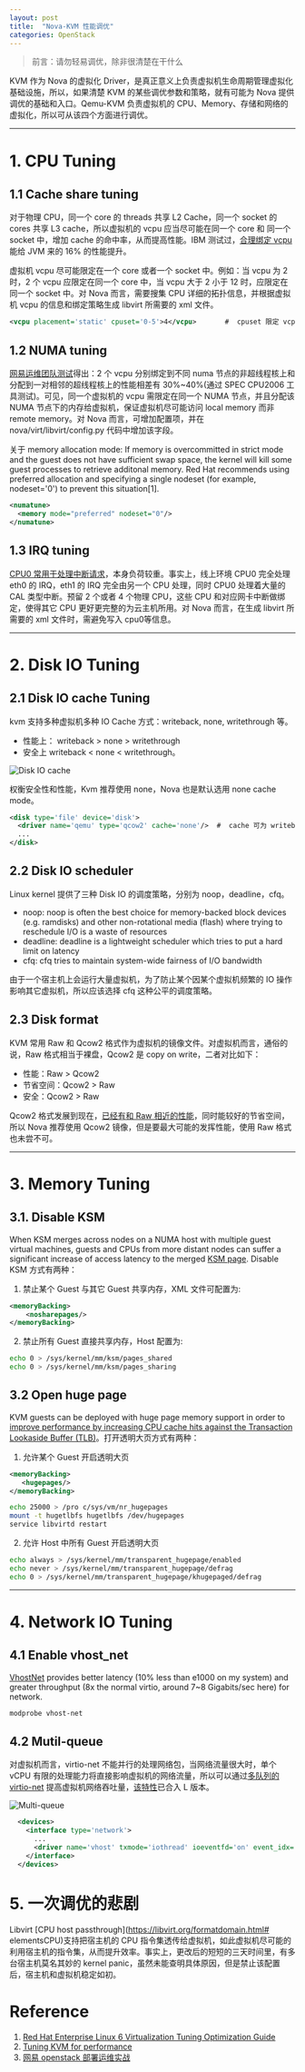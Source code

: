 ```yaml
---
layout: post
title:  "Nova-KVM 性能调优"
categories: OpenStack 
---
```


> 前言：请勿轻易调优，除非很清楚在干什么

KVM 作为 Nova 的虚拟化 Driver，是真正意义上负责虚拟机生命周期管理虚拟化基础设施，所以，如果清楚 KVM 的某些调优参数和策略，就有可能为 Nova 提供调优的基础和入口。Qemu-KVM 负责虚拟机的 CPU、Memory、存储和网络的虚拟化，所以可从该四个方面进行调优。

----------
# 1. CPU Tuning

## 1.1 Cache share tuning
对于物理 CPU，同一个 core 的 threads 共享 L2 Cache，同一个 socket 的 cores 共享 L3 cache，所以虚拟机的 vcpu 应当尽可能在同一个 core 和 同一个 socket 中，增加 cache 的命中率，从而提高性能。IBM 测试过，[合理绑定 vcpu](https://www-01.ibm.com/support/knowledgecenter/api/content/nl/en-us/linuxonibm/liaat/liaattuning_pdf.pdf) 能给 JVM 来的 16% 的性能提升。

虚拟机 vcpu 尽可能限定在一个 core 或者一个 socket 中。例如：当 vcpu 为 2 时，2 个 vcpu 应限定在同一个 core 中，当 vcpu 大于 2 小于 12 时，应限定在同一个 socket 中。对 Nova 而言，需要搜集 CPU 详细的拓扑信息，并根据虚拟机 vcpu 的信息和绑定策略生成 libvirt 所需要的 xml 文件。

~~~ xml
<vcpu placement='static' cpuset='0-5'>4</vcpu>       #  cpuset 限定 vcpu
~~~ 

## 1.2 NUMA tuning

[网易运维团队测试](https://www.ibm.com/developerworks/cn/cloud/library/1408_zhangxl_openstack/)得出：2 个 vcpu 分别绑定到不同 numa 节点的非超线程核上和分配到一对相邻的超线程核上的性能相差有 30%~40%(通过 SPEC CPU2006 工具测试)。可见，同一个虚拟机的 vcpu 需限定在同一个 NUMA 节点，并且分配该 NUMA 节点下的内存给虚拟机，保证虚拟机尽可能访问 local memory 而非 remote memory。对 Nova 而言，可增加配置项，并在 nova/virt/libvirt/config.py 代码中增加该字段。 

关于 memory allocation mode: If memory is overcommitted in strict mode and the guest does not have sufficient swap space, the kernel will kill some guest processes to retrieve additonal memory. Red Hat recommends using preferred allocation and specifying a single nodeset (for example, nodeset='0') to prevent this situation[1].


~~~ xml
<numatune>
  <memory mode="preferred" nodeset="0"/> 
</numatune>
~~~ 

## 1.3 IRQ tuning

[CPU0 常用于处理中断请求](https://www.ibm.com/developerworks/cn/cloud/library/1408_zhangxl_openstack/)，本身负荷较重。事实上，线上环境 CPU0 完全处理 eth0 的 IRQ，eth1 的 IRQ 完全由另一个 CPU 处理，同时 CPU0 处理着大量的 CAL 类型中断。预留 2 个或者 4 个物理 CPU，这些 CPU 和对应网卡中断做绑定，使得其它 CPU 更好更完整的为云主机所用。对 Nova 而言，在生成 libvirt 所需要的 xml 文件时，需避免写入 cpu0等信息。

----------

# 2. Disk IO Tuning

## 2.1 Disk IO cache Tuning

kvm 支持多种虚拟机多种 IO Cache 方式：writeback, none, writethrough 等。

- 性能上： writeback > none > writethrough
- 安全上 writeback < none < writethrough。

![Disk IO cache](http://7xp2eu.com1.z0.glb.clouddn.com/disk%20io%20cache.png)

权衡安全性和性能，Kvm 推荐使用 none，Nova 也是默认选用 none cache mode。

~~~ xml
<disk type='file' device='disk'>
  <driver name='qemu' type='qcow2' cache='none'/>  #  cache 可为 writeback, none, writethrough，directsync，unsafe 等
  ...
</disk>
~~~ 

## 2.2 Disk IO scheduler

Linux kernel 提供了三种 Disk IO 的调度策略，分别为 noop，deadline，cfq。

- noop: noop is often the best choice for memory-backed block devices (e.g. ramdisks) and other non-rotational media (flash) where trying to reschedule I/O is a waste of resources
- deadline: deadline is a lightweight scheduler which tries to put a hard limit on latency
- cfq: cfq tries to maintain system-wide fairness of I/O bandwidth

由于一个宿主机上会运行大量虚拟机，为了防止某个因某个虚拟机频繁的 IO 操作影响其它虚拟机，所以应该选择 cfq 这种公平的调度策略。

## 2.3 Disk format

KVM 常用 Raw 和 Qcow2 格式作为虚拟机的镜像文件。对虚拟机而言，通俗的说，Raw 格式相当于裸盘，Qcow2 是 copy on write，二者对比如下：

- 性能：Raw > Qcow2
- 节省空间：Qcow2 > Raw
- 安全：Qcow2 > Raw

Qcow2 格式发展到现在，[已经有和 Raw 相近的性能](http://www.linux-kvm.org/page/Qcow2)，同时能较好的节省空间，所以 Nova 推荐使用 Qcow2 镜像，但是要最大可能的发挥性能，使用 Raw 格式也未尝不可。


----------

# 3. Memory Tuning


## 3.1. Disable KSM

When KSM merges across nodes on a NUMA host with multiple guest virtual machines, guests and CPUs from more distant nodes can suffer a significant increase of access latency to the merged [KSM page](https://access.redhat.com/documentation/en-US/Red_Hat_Enterprise_Linux/6/html-single/Virtualization_Tuning_and_Optimization_Guide/index.html).
Disable KSM 方式有两种：

1) 禁止某个 Guest 与其它 Guest 共享内存，XML 文件可配置为:

~~~ xml
<memoryBacking>
    <nosharepages/>
</memoryBacking>
~~~ 

2) 禁止所有 Guest 直接共享内存，Host 配置为:

~~~ bash
echo 0 > /sys/kernel/mm/ksm/pages_shared
echo 0 > /sys/kernel/mm/ksm/pages_sharing
~~~ 

## 3.2 Open huge page

KVM guests can be deployed with huge page memory support in order to [improve performance by increasing CPU cache hits against the Transaction Lookaside Buffer (TLB)](https://access.redhat.com/documentation/en-US/Red_Hat_Enterprise_Linux/6/html-single/Virtualization_Tuning_and_Optimization_Guide/index.html)。打开透明大页方式有两种：

1) 允许某个 Guest 开启透明大页

~~~ xml
<memoryBacking>
   <hugepages/>
</memoryBacking>
~~~ 

~~~ bash
echo 25000 > /pro c/sys/vm/nr_hugepages
mount -t hugetlbfs hugetlbfs /dev/hugepages
service libvirtd restart
~~~ 

2) 允许 Host 中所有 Guest 开启透明大页

~~~ bash
echo always > /sys/kernel/mm/transparent_hugepage/enabled
echo never > /sys/kernel/mm/transparent_hugepage/defrag
echo 0 > /sys/kernel/mm/transparent_hugepage/khugepaged/defrag
~~~ 

----------


# 4. Network IO Tuning
## 4.1 Enable vhost_net
[VhostNet](http://www.linux-kvm.org/page/UsingVhost) provides better latency (10% less than e1000 on my system) and greater throughput (8x the normal virtio, around 7~8 Gigabits/sec here) for network.

~~~ bash
modprobe vhost-net
~~~ 

## 4.2 Mutil-queue

对虚拟机而言，virtio-net 不能并行的处理网络包，当网络流量很大时，单个 vCPU 有限的处理能力将直接影响虚拟机的网络流量，所以可以通过[多队列的 virtio-net](http://www.linux-kvm.org/page/Multiqueue) 提高虚拟机网络吞吐量，[该特性](https://blueprints.launchpad.net/nova/+spec/libvirt-virtio-net-multiqueue)已合入 L 版本。

![Multi-queue](http://7xp2eu.com1.z0.glb.clouddn.com/virt-net%20mutil-queue.jpg)

~~~ xml
  <devices>
    <interface type='network'>
      ...
      <driver name='vhost' txmode='iothread' ioeventfd='on' event_idx='off' queues='N'/>  # queues=N
    </interface>
  </devices>
~~~ 

# 5. 一次调优的悲剧

Libvirt [CPU host passthrough](https://libvirt.org/formatdomain.html# elementsCPU)支持把宿主机的 CPU 指令集透传给虚拟机，如此虚拟机尽可能的利用宿主机的指令集，从而提升效率。事实上，更改后的短短的三天时间里，有多台宿主机莫名其妙的 kernel panic，虽然未能查明具体原因，但是禁止该配置后，宿主机和虚拟机稳定如初。

# Reference

1. [Red Hat Enterprise Linux 6 Virtualization Tuning Optimization Guide](https://access.redhat.com/documentation/en-US/Red_Hat_Enterprise_Linux/6/html-single/Virtualization_Tuning_and_Optimization_Guide/index.html)
2. [Tuning KVM for performance](https://www-01.ibm.com/support/knowledgecenter/api/content/nl/en-us/linuxonibm/liaat/liaattuning_pdf.pdf)
3. [网易 openstack 部署运维实战](https://www.ibm.com/developerworks/cn/cloud/library/1408_zhangxl_openstack/)
